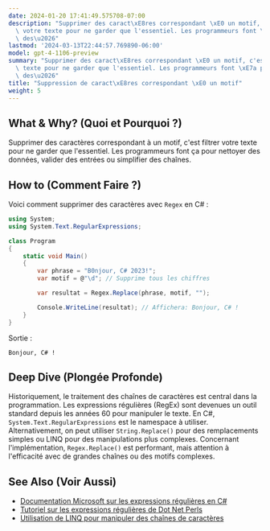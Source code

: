 ```yaml
---
date: 2024-01-20 17:41:49.575708-07:00
description: "Supprimer des caract\xE8res correspondant \xE0 un motif, c'est filtrer\
  \ votre texte pour ne garder que l'essentiel. Les programmeurs font \xE7a pour nettoyer\
  \ des\u2026"
lastmod: '2024-03-13T22:44:57.769890-06:00'
model: gpt-4-1106-preview
summary: "Supprimer des caract\xE8res correspondant \xE0 un motif, c'est filtrer votre\
  \ texte pour ne garder que l'essentiel. Les programmeurs font \xE7a pour nettoyer\
  \ des\u2026"
title: "Suppression de caract\xE8res correspondant \xE0 un motif"
weight: 5
---
```


## What & Why? (Quoi et Pourquoi ?)
Supprimer des caractères correspondant à un motif, c'est filtrer votre texte pour ne garder que l'essentiel. Les programmeurs font ça pour nettoyer des données, valider des entrées ou simplifier des chaînes.

## How to (Comment Faire ?)
Voici comment supprimer des caractères avec `Regex` en C# :

```C#
using System;
using System.Text.RegularExpressions;

class Program
{
    static void Main()
    {
        var phrase = "B0njour, C# 2023!";
        var motif = @"\d"; // Supprime tous les chiffres

        var resultat = Regex.Replace(phrase, motif, "");

        Console.WriteLine(resultat); // Affichera: Bonjour, C# !
    }
}
```
Sortie :
```
Bonjour, C# !
```

## Deep Dive (Plongée Profonde)
Historiquement, le traitement des chaînes de caractères est central dans la programmation. Les expressions régulières (RegEx) sont devenues un outil standard depuis les années 60 pour manipuler le texte. En C#, `System.Text.RegularExpressions` est le namespace à utiliser. Alternativement, on peut utiliser `String.Replace()` pour des remplacements simples ou LINQ pour des manipulations plus complexes. Concernant l'implémentation, `Regex.Replace()` est performant, mais attention à l'efficacité avec de grandes chaînes ou des motifs complexes.

## See Also (Voir Aussi)
- [Documentation Microsoft sur les expressions régulières en C#](https://docs.microsoft.com/fr-fr/dotnet/standard/base-types/regular-expressions)
- [Tutoriel sur les expressions régulières de Dot Net Perls](https://www.dotnetperls.com/regex)
- [Utilisation de LINQ pour manipuler des chaînes de caractères](https://docs.microsoft.com/fr-fr/dotnet/csharp/programming-guide/concepts/linq/)
